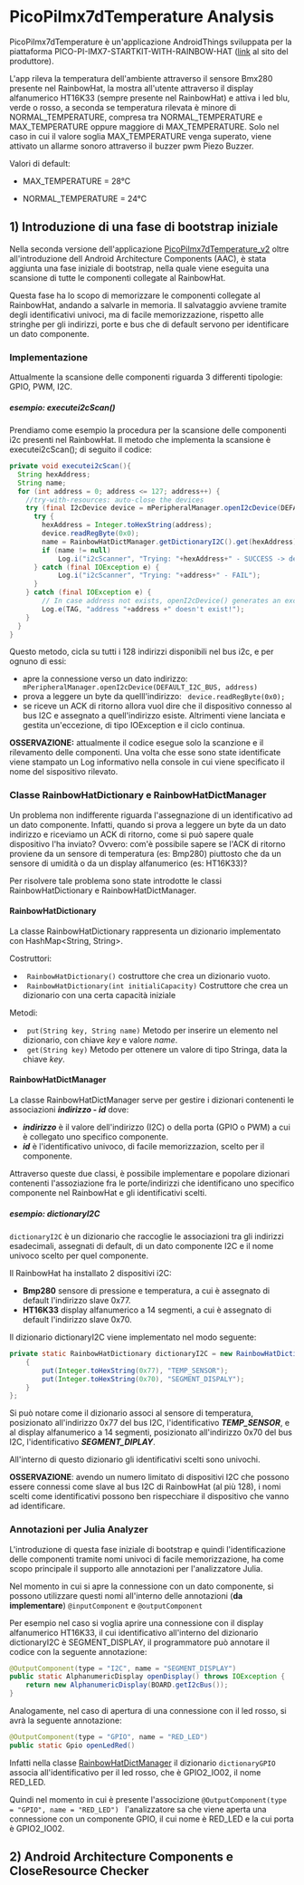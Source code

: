 # PicoPiImx7dTemperature Analysis

PicoPiImx7dTemperature è un'applicazione AndroidThings sviluppata per la piattaforma PICO-PI-IMX7-STARTKIT-WITH-RAINBOW-HAT ([link](https://shop.technexion.com/pico-pi-imx7-startkit-rainbow-hat.html) al sito del produttore).

L'app rileva la temperatura dell'ambiente attraverso il sensore Bmx280 presente nel RainbowHat, la mostra all'utente attraverso il display alfanumerico HT16K33 (sempre presente nel RainbowHat) e attiva i led blu, verde o rosso, a seconda se temperatura rilevata è minore di NORMAL_TEMPERATURE, compresa tra NORMAL_TEMPERATURE e MAX_TEMPERATURE oppure maggiore di MAX_TEMPERATURE. 
Solo nel caso in cui il valore soglia MAX_TEMPERATURE venga superato, viene attivato un allarme sonoro attraverso il buzzer pwm Piezo Buzzer.


Valori di default: 

- MAX_TEMPERATURE = 28°C

- NORMAL_TEMPERATURE = 24°C


## 1) Introduzione di una fase di bootstrap iniziale
Nella seconda versione dell'applicazione [PicoPiImx7dTemperature_v2](https://github.com/AlessandroCosma/PicoPiTemperature_v2) oltre all'introduzione dell Android Architecture Components (AAC), è stata aggiunta una fase iniziale di bootstrap, nella quale viene eseguita una scansione di tutte le componenti collegate al RainbowHat.

Questa fase ha lo scopo di memorizzare le componenti collegate al RainbowHat, andando a salvarle in memoria. Il salvataggio avviene tramite degli identificativi univoci, ma di facile memorizzazione, rispetto alle stringhe per gli indirizzi, porte e bus che di default servono per identificare un dato componente.

### Implementazione

Attualmente la scansione delle componenti riguarda 3 differenti tipologie: GPIO, PWM, I2C.

##### esempio: executei2cScan()
Prendiamo come esempio la procedura per la scansione delle componenti i2c presenti nel RainbowHat.
Il metodo che implementa la scansione è executei2cScan(); di seguito il codice:


```java
private void executei2cScan(){
  String hexAddress;
  String name;
  for (int address = 0; address <= 127; address++) {
    //try-with-resources: auto-close the devices
    try (final I2cDevice device = mPeripheralManager.openI2cDevice(DEFAULT_I2C_BUS, address)) {
      try {
        hexAddress = Integer.toHexString(address);
        device.readRegByte(0x0);
        name = RainbowHatDictManager.getDictionaryI2C().get(hexAddress);
        if (name != null)
            Log.i("i2cScanner", "Trying: "+hexAddress+" - SUCCESS -> device name = "+name);
      } catch (final IOException e) {
            Log.i("i2cScanner", "Trying: "+address+" - FAIL");
      }
    } catch (final IOException e) {
        // In case address not exists, openI2cDevice() generates an exception
        Log.e(TAG, "address "+address +" doesn't exist!");
    }
  }
}
 ```
Questo metodo, cicla su tutti i 128 indirizzi disponibili nel bus i2c, e per ognuno di essi:
* apre la connessione verso un dato indirizzo: ``` mPeripheralManager.openI2cDevice(DEFAULT_I2C_BUS, address)```
* prova a leggere un byte da quelll'indirizzo: ``` device.readRegByte(0x0);```
* se riceve un ACK di ritorno allora vuol dire che il dispositivo connesso al bus I2C e assegnato a quell'indirizzo esiste.
  Altrimenti viene lanciata e gestita un'eccezione, di tipo IOException e il ciclo continua.

**OSSERVAZIONE:** attualmente il codice esegue solo la scanzione e il rilevamento delle componenti. Una volta che esse sono state identificate viene stampato un Log informativo nella console in cui viene specificato il nome del sispositivo rilevato.

### Classe RainbowHatDictionary e RainbowHatDictManager
Un problema non indifferente riguarda l'assegnazione di un identificativo ad un dato componente. Infatti, quando si prova a leggere un byte da un dato indirizzo e riceviamo un ACK di ritorno, come si può sapere quale dispositivo l'ha inviato?
Ovvero: com'è possibile sapere se l'ACK di ritorno proviene da un sensore di temperatura (es: Bmp280) piuttosto che da un sensore di umidità o da un display alfanumerico (es: HT16K33)?

Per risolvere tale problema sono state introdotte le classi RainbowHatDictionary e RainbowHatDictManager.

#### RainbowHatDictionary
  La classe RainbowHatDictionary rappresenta un dizionario implementato con HashMap<String, String>.

  Costruttori:

  * ``` RainbowHatDictionary()``` costruttore che crea un dizionario vuoto.
  * ``` RainbowHatDictionary(int initialiCapacity)``` Costruttore che crea un dizionario con una certa capacità iniziale

  Metodi:

  * ``` put(String key, String name)``` Metodo per inserire un elemento nel dizionario, con chiave _key_ e valore _name_.
  * ``` get(String key)``` Metodo per ottenere un valore di tipo Stringa, data la chiave _key_.


#### RainbowHatDictManager
  La classe RainbowHatDictManager serve per gestire i dizionari contenenti le associazioni **_indirizzo - id_** dove:
  * **_indirizzo_** è il valore dell'indirizzo (I2C) o della porta (GPIO o PWM) a cui è collegato uno specifico componente.
  * **_id_** è l'identificativo univoco, di facile memorizzazion, scelto per il componente.


Attraverso queste due classi, è possibile implementare e popolare dizionari contenenti l'assoziazione fra le porte/indirizzi che identificano uno specifico componente nel RainbowHat e gli identificativi scelti.

##### esempio: dictionaryI2C
```dictionaryI2C``` è un dizionario che raccoglie le associazioni tra gli indirizzi esadecimali, assegnati di default, di un dato componente I2C e il nome univoco scelto per quel componente.

Il RainbowHat ha installato 2 dispositivi i2C:
* **Bmp280** sensore di pressione e temperatura, a cui è assegnato di default l'indirizzo slave 0x77.
* **HT16K33** display alfanumerico a 14 segmenti, a cui è assegnato di default l'indirizzo slave 0x70.

Il dizionario dictionaryI2C viene implementato nel modo seguente:
```java
private static RainbowHatDictionary dictionaryI2C = new RainbowHatDictionary(2){
    {
        put(Integer.toHexString(0x77), "TEMP_SENSOR");
        put(Integer.toHexString(0x70), "SEGMENT_DISPALY");
    }
};
```
Si può notare come il dizionario associ al sensore di temperatura, posizionato all'indirizzo 0x77 del bus I2C, l'identificativo **_TEMP_SENSOR_**, e al display alfanumerico a 14 segmenti, posizionato all'indirizzo 0x70 del bus I2C, l'identificativo **_SEGMENT_DIPLAY_**.

All'interno di questo dizionario gli identificativi scelti sono univochi.


**OSSERVAZIONE**: avendo un numero limitato di dispositivi I2C che possono essere connessi come slave al bus I2C di RainbowHat (al più 128), i nomi scelti come identificativi possono ben rispecchiare il dispositivo che vanno ad identificare. 


### Annotazioni per Julia Analyzer
L'introduzione di questa fase iniziale di bootstrap e quindi l'identificazione delle componenti tramite nomi univoci di facile memorizzazione, ha come scopo principale il supporto alle annotazioni per l'analizzatore Julia.

Nel momento in cui si apre la connessione con un dato componente, si possono utilizzare questi nomi all'interno delle annotazioni (**da implementare**) ```@inputComponent``` e ```@outputComponent```

Per esempio nel caso si voglia aprire una connessione con il display alfanumerico HT16K33, il cui identificativo all'interno del dizionario dictionaryI2C è SEGMENT_DISPLAY, il programmatore può annotare il codice con la seguente annotazione:
```java
@OutputComponent(type = "I2C", name = "SEGMENT_DISPLAY")
public static AlphanumericDisplay openDisplay() throws IOException {
	return new AlphanumericDisplay(BOARD.getI2cBus());
}
```
Analogamente, nel caso di apertura di una connessione con il led rosso, si avrà la seguente annotazione:
```java
@OutputComponent(type = "GPIO", name = "RED_LED")
public static Gpio openLedRed()
```
Infatti nella classe [RainbowHatDictManager](https://github.com/AlessandroCosma/PicoPiImx7dTemperature_v2/blob/master/app/src/main/java/com/alessandrocosma/picopiimx7dtemperature/RainbowHatDictManager.java) il dizionario ```dictionaryGPIO``` associa all'identificativo per il led rosso, che è GPIO2_IO02, il nome RED_LED.

Quindi nel momento in cui è presente l'associzione ```@OutputComponent(type = "GPIO", name = "RED_LED") ``` l'analizzatore sa che viene aperta una connessione con un componente GPIO, il cui nome è RED_LED e la cui porta è GPIO2_IO02.


## 2) Android Architecture Components e CloseResource Checker



